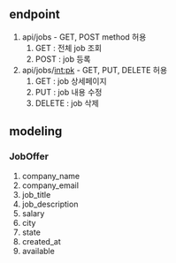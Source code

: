 ## endpoint

1. api/jobs - GET, POST method 허용
   1. GET : 전체 job 조회
   2. POST : job 등록
2. api/jobs/<int:pk> - GET, PUT, DELETE 허용
   1. GET : job 상세페이지
   2. PUT : job 내용 수정
   3. DELETE : job 삭제

## modeling

### JobOffer

1. company_name
2. company_email
3. job_title
4. job_description
5. salary
6. city
7. state
8. created_at
9. available
